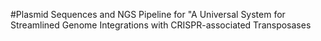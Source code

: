 #Plasmid Sequences and NGS Pipeline for "A Universal System for Streamlined Genome Integrations with CRISPR-associated Transposases

